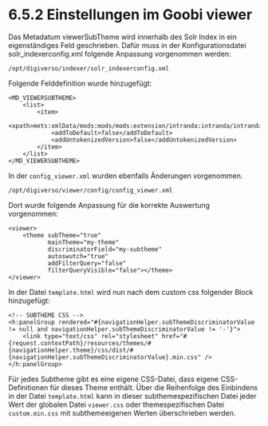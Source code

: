 # 6.5.2 Einstellungen im Goobi viewer

Das Metadatum viewerSubTheme wird innerhalb des Solr Index in ein eigenständiges Feld geschrieben. Dafür muss in der Konfigurationsdatei solr\_indexerconfig.xml folgende Anpassung vorgenommen werden:

```text
/opt/digiverso/indexer/solr_indexerconfig.xml
```

Folgende Felddefinition wurde hinzugefügt:

```markup
<MD_VIEWERSUBTHEME>
    <list>
        <item>
            <xpath>mets:xmlData/mods:mods/mods:extension/intranda:intranda/intranda:viewersubtheme</xpath>
            <addToDefault>false</addToDefault>
            <addUntokenizedVersion>false</addUntokenizedVersion>
        </item>
    </list>
</MD_VIEWERSUBTHEME>
```



In der `config_viewer.xml` wurden ebenfalls Änderungen vorgenommen.

```text
/opt/digiverso/viewer/config/config_viewer.xml 
```

Dort wurde folgende Anpassung für die korrekte Auswertung vorgenommen:

```markup
<viewer>
    <theme subTheme="true" 
           mainTheme="my-theme" 
           discriminatorField="my-subtheme"
           autoswutch="true"
           addFilterQuery="false"
           filterQueryVisible="false"></theme>
</viewer>
```

In der Datei `template.html` wird nun nach dem custom css folgender Block hinzugefügt:

```markup
<!-- SUBTHEME CSS -->
<h:panelGroup rendered="#{navigationHelper.subThemeDiscriminatorValue != null and navigationHelper.subThemeDiscriminatorValue != '-'}">
    <link type="text/css" rel="stylesheet" href="#{request.contextPath}/resources/themes/#{navigationHelper.theme}/css/dist/#{navigationHelper.subThemeDiscriminatorValue}.min.css" />
</h:panelGroup>

```

Für jedes Subtheme gibt es eine eigene CSS-Datei, dass eigene CSS-Definitionen für dieses Theme enthält. Über die Reihenfolge des Einbindens in der Datei `template.html` kann in dieser subthemespezifischen Datei jeder Wert der globalen Datei `viewer.css` oder themespezifischen Datei `custom.min.css` mit subthemeeigenen Werten überschrieben werden.

